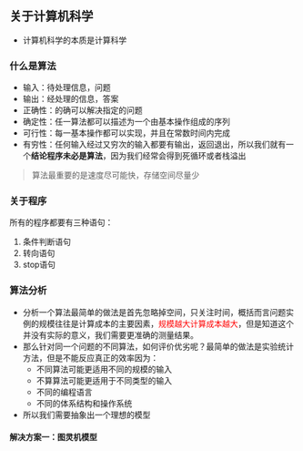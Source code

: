 ## 关于计算机科学
- 计算机科学的本质是计算科学

### 什么是算法
- 输入：待处理信息，问题
- 输出：经处理的信息，答案
- 正确性：的确可以解决指定的问题
- 确定性：任一算法都可以描述为一个由基本操作组成的序列
- 可行性：每一基本操作都可以实现，并且在常数时间内完成
- 有穷性：任何输入经过又穷次的输入都要有输出，返回退出，所以我们就有一个**结论程序未必是算法**，因为我们经常会得到死循环或者栈溢出

>算法最重要的是速度尽可能快，存储空间尽量少

### 关于程序
所有的程序都要有三种语句：
1. 条件判断语句
2. 转向语句
3. stop语句

### 算法分析
- 分析一个算法最简单的做法是首先忽略掉空间，只关注时间，概括而言问题实例的规模往往是计算成本的主要因素，<font color=red>规模越大计算成本越大</font>，但是知道这个并没有实际的意义，我们需要更准确的测量结果。
- 那么针对同一个问题的不同算法，如何评价优劣呢？最简单的做法是实验统计方法，但是不能反应真正的效率因为：
  - 不同算法可能更适用不同的规模的输入
  - 不算算法可能更适用于不同类型的输入
  - 不同的编程语言
  - 不同的体系结构和操作系统
- 所以我们需要抽象出一个理想的模型
#### 解决方案一：图灵机模型




